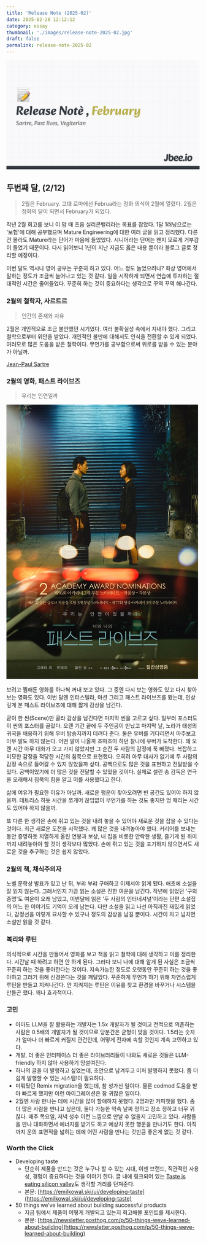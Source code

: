 ```yaml
---
title: 'Release Note (2025-02)'
date: 2025-02-28 12:12:12
category: essay
thumbnail: './images/release-note-2025-02.jpg'
draft: false
permalink: release-note-2025-02
---
```


![](./images/release-note-2025-02.jpg)

## 두번째 달, (2/12)

> 2월은 February. 고대 로마에선 Februa라는 정화 의식이 2월에 열렸다. 2월은 정화의 달이 되면서 February가 되었다.

작년 2월 회고를 보니 이 맘 때 즈음 실리콘밸리라는 목표를 잡았다. 1달 1러닝으로는 '보험'에 대해 공부했으며 Mature Engineering에 대한 여러 글을 읽고 정리했다. 다른 건 몰라도 Mature라는 단어가 마음에 들었었다. 시니어라는 단어는 왠지 모르게 거부감이 들었기 때문이다. 다시 읽어보니 1년이 지난 지금도 옳은 내용 뿐이라 블로그 글로 정리할 예정이다.

이번 달도 역시나 영어 공부는 꾸준히 하고 있다. 어느 정도 늘었으려나? 화상 영어에서 말하는 정도가 조금씩 늘어나고 있는 것 같다. 일을 시작하게 되면서 연습에 투자하는 절대적인 시간은 줄어들었다. 꾸준히 하는 것이 중요하다는 생각으로 꾸역 꾸역 해나간다.

### 2월의 철학자, 사르트르

> 인간의 존재와 자유

2월은 개인적으로 조금 불안했던 시기였다. 여러 불확실성 속에서 지내야 했다. 그리고 철학으로부터 위안을 받았다. 개인적인 불만에 대해서도 인식을 전환할 수 있게 되었다. 여러모로 많은 도움을 받은 철학이다. 무언가를 공부함으로써 위로를 받을 수 있는 분야가 아닐까.

[Jean-Paul Sartre](https://jbee.io/articles/philosophy/Jean-Paul%20Sartre)

### 2월의 영화, 패스트 라이브즈

> 우리는 인연일까

![](./images/past_lives_poster.jpg)

보려고 찜해둔 영화를 하나씩 꺼내 보고 있다. 그 중엔 다시 보는 영화도 있고 다시 찾아보는 영화도 있다. 이번 달엔 인터스텔라, 마션 그리고 패스트 라이브즈를 봤는데, 인상깊게 본 패스트 라이브즈에 대해 짧게 감상을 남긴다.

굳이 한 씬(Scene)만 골라 감상을 남긴다면 마지막 씬을 고르고 싶다. 일부러 포스터도 이 씬의 포스터를 골랐다. 오랜 기간 끝에 두 주인공이 만났고 마지막 날, 노라가 태성의 귀국을 배웅하기 위해 우버 탑승지까지 데려다 준다. 둘은 우버를 기다리면서 마주보고 아무 말도 하지 않는다. 어떤 말이 나올까 조마조마 하던 찰나에 우버가 도착한다. 꽤 오랜 시간 아무 대화가 오고 가지 않았지만 그 순간 두 사람의 감정에 푹 빠졌다. 복잡하고 미묘한 감정을 적당한 시간의 침묵으로 표현했다. 오히려 아무 대사가 없기에 두 사람의 감정 속으로 들어갈 수 있지 않았을까 싶다. 공백으로도 많은 것을 표현하고 전달받을 수 있다. 공백이었기에 더 많은 것을 전달할 수 있었을 것이다. 실제로 셀린 송 감독은 연극을 오래해서 침묵의 힘을 알고 이를 사용했다고 한다.

삶에 여유가 필요한 이유가 아닐까. 새로운 행운이 찾아오려면 빈 공간도 있어야 하지 않을까. 테트리스 하듯 시간을 쪼개어 끊임없이 무언가를 하는 것도 좋지만 멍 때리는 시간도 있어야 하지 않을까.

또 다른 한 생각은 손에 쥐고 있는 것을 내려 놓을 수 있어야 새로운 것을 잡을 수 있다는 것이다. 최근 새로운 도전을 시작했다. 꽤 많은 것을 내려놓아야 했다. 커리어를 보내는 동안 증명하듯 치열하게 올린 연봉과 보상, 내 집을 비롯한 안락한 생활, 즐기게 된 취미까지 내려놓아야 할 것이 생각보다 많았다. 손에 쥐고 있는 것을 포기하지 않으면서도 새로운 것을 추구하는 것은 쉽지 않았다.

### 2월의 책, 채식주의자

노벨 문학상 발표가 있고 난 뒤, 부랴 부랴 구매하고 이제서야 읽게 됐다. 애초에 소설을 잘 읽지 않는다. 그래서인지 가끔 읽는 소설은 진한 여운을 남긴다. 작년에 읽었던 '구의 증명'도 여운이 오래 남았고, 이번달에 읽은 '두 사람의 인터네셔널'이라는 단편 소설집의 어느 한 이야기도 기억이 오래 남는다. 다만 소설을 읽고 나선 아직까진 재밌게 읽었다, 감정선을 이렇게 묘사할 수 있구나 정도의 감상을 남길 뿐이다. 시간이 차고 넘치면 소설만 읽을 것 같다.

### 복리와 루틴

의식적으로 시간을 만들어서 영화를 보고 책을 읽고 철학에 대해 생각하고 이를 정리한다. 시간날 때 하려고 하면 안 하게 된다. 그러다 보니 나에 대해 알게 된 사실은 조금씩 꾸준히 하는 것을 좋아한다는 것이다. 지속가능한 정도로 오랫동안 꾸준히 하는 것을 좋아하고 그러기 위해 신경쓴다는 것을 깨달았다. 꾸준하게 무언가 하기 위해 자연스럽게 루틴을 만들고 지켜나간다. 안 지켜지는 루틴은 이유를 찾고 환경을 바꾸거나 시스템을 만들곤 했다. 꽤나 효과적이다.

### 고민

- 아마도 LLM을 잘 활용하는 개발자는 1.5x 개발자가 될 것이고 전적으로 의존하는 사람은 0.5배의 개발자가 될 것이므로 당분간은 균형이 맞을 것이다. 1.5라는 숫자가 얼마나 더 빠르게 커질지 관건인데, 어떻게 전자에 속할 것인지 계속 고민하고 있다.
- 개발, 더 좋은 인터페이스 더 좋은 라이브러리들이 나와도 새로운 것들은 LLM-friendly 하지 않아 사용하기 망설여진다.
- 하나의 글을 더 발행하고 싶었는데, 초안으로 남겨두고 미처 발행하지 못했다. 좀 더 쉽게 발행할 수 있는 시스템!이 필요하다.
- 미뤄뒀던 Remix migration을 했는데, 참 성가신 일이다. 물론 codmod 도움을 받아 빠르게 했지만 이런 마이그레이션은 참 귀찮은 일이다.
- 2월엔 사람 만나는 데에 시간을 많이 할애하지 못했다. 2명과만 커피챗을 했다. 좀 더 많은 사람을 만나고 싶은데, 둘다 가능한 약속 날짜 정하고 장소 정하고 너무 귀찮다. 매주 목요일, 저녁 성수 이런 느낌으로 만날 수 없을지 고민하고 있다. 사람들을 만나 대화하면서 에너지를 받기도 하고 예상치 못한 행운을 만나기도 한다. 아직까지 운의 표면적을 넓히는 데에 어떤 사람을 만나는 것만큼 좋은게 없는 것 같다.

### Worth the Click

- Developing taste
  - 단순히 제품을 만드는 것은 누구나 할 수 있는 시대, 이젠 브랜드, 직관적인 사용성, 경험이 중요하다는 것을 이야기 한다. 글 내에 링크되어 있는 [Taste is eating silicon valley](https://www.workingtheorys.com/p/taste-is-eating-silicon-valley)도 생각할 거리를 던져준다.
  - 본문: [https://emilkowal.ski/ui/developing-taste](https://emilkowal.ski/ui/developing-taste)
- 50 things we’ve learned about building successful products
  - 지금 팀에서 제품이 어떻게 개발되고 있는지 회고해볼 포인트를 제시한다.
  - 본문: [https://newsletter.posthog.com/p/50-things-weve-learned-about-building](https://newsletter.posthog.com/p/50-things-weve-learned-about-building)